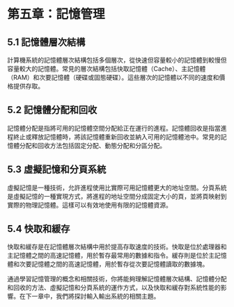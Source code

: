 # 第五章：記憶管理

## 5.1 記憶體層次結構

計算機系統的記憶體層次結構包括多個層次，從快速但容量較小的記憶體到較慢但容量較大的記憶體。常見的層次結構包括快取記憶體（Cache）、主記憶體（RAM）和次要記憶體（硬碟或固態硬碟）。這些層次的記憶體以不同的速度和價格提供存取。

## 5.2 記憶體分配和回收

記憶體分配是指將可用的記憶體空間分配給正在運行的進程。記憶體回收是指當進程終止或釋放記憶體時，將該記憶體重新回收並納入可用的記憶體池中。常見的記憶體分配和回收方法包括固定分配、動態分配和分區分配。

## 5.3 虛擬記憶和分頁系統

虛擬記憶是一種技術，允許進程使用比實際可用記憶體更大的地址空間。分頁系統是虛擬記憶的一種實現方式，將進程的地址空間分成固定大小的頁，並將頁映射到實際的物理記憶體。這樣可以有效地使用有限的記憶體資源。

## 5.4 快取和緩存

快取和緩存是在記憶體層次結構中用於提高存取速度的技術。快取是位於處理器和主記憶體之間的高速記憶體，用於暫存最常用的數據和指令。緩存則是位於主記憶體和次要記憶體之間的高速記憶體，用於暫存從次要記憶體讀取的數據塊。

通過學習記憶管理的概念和相關技術，你將能夠理解記憶體層次結構、記憶體分配和回收的方法、虛擬記憶和分頁系統的運作方式，以及快取和緩存對系統性能的影響。在下一章中，我們將探討輸入輸出系統的相關主題。
